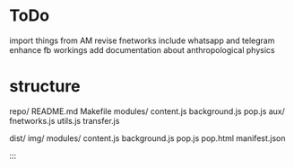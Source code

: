 # ToDo
import things from AM
revise fnetworks
include whatsapp and telegram
enhance fb workings
add documentation about anthropological physics

# structure
repo/
  README.md
  Makefile
  modules/
    content.js
    background.js
    pop.js
    aux/
        fnetworks.js
        utils.js
        transfer.js

  dist/
    img/
    modules/
      content.js
      background.js
      pop.js
    pop.html
    manifest.json

:::
